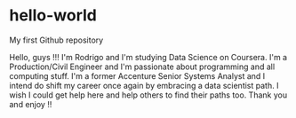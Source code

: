 # hello-world
My first Github repository

Hello, guys !!!
I'm Rodrigo and I'm studying Data Science on Coursera. I'm a Production/Civil Engineer and I'm passionate about programming and all computing stuff. I'm a former Accenture Senior Systems Analyst and I intend do shift my career once again by embracing a data scientist path. I wish I could get help here and help others to find their paths too.
Thank you and enjoy !!
